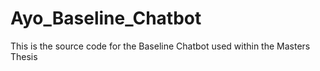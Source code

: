 # Ayo_Baseline_Chatbot
This is the source code for the Baseline Chatbot used within the Masters Thesis
